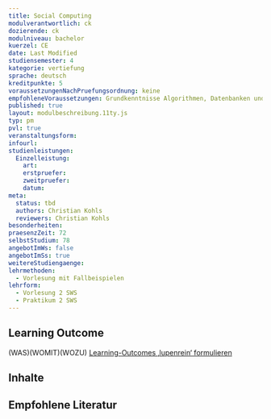 ```yaml
---
title: Social Computing
modulverantwortlich: ck
dozierende: ck
modulniveau: bachelor
kuerzel: CE
date: Last Modified
studiensemester: 4
kategorie: vertiefung
sprache: deutsch
kreditpunkte: 5
voraussetzungenNachPruefungsordnung: keine
empfohleneVoraussetzungen: Grundkenntnisse Algorithmen, Datenbanken und objektorientierte Programmierung
published: true
layout: modulbeschreibung.11ty.js
typ: pm
pvl: true
veranstaltungsform: 
infourl: 
studienleistungen:
  Einzelleistung:
    art: 
    erstpruefer: 
    zweitpruefer:
    datum: 
meta:
  status: tbd    
  authors: Christian Kohls
  reviewers: Christian Kohls
besonderheiten: 
praesenzZeit: 72
selbstStudium: 78
angebotImWs: false
angebotImSs: true
weitereStudiengaenge: 
lehrmethoden:
  - Vorlesung mit Fallbeispielen
lehrform:
  - Vorlesung 2 SWS
  - Praktikum 2 SWS
---
```


## Learning Outcome
(WAS)(WOMIT)(WOZU)
[Learning-Outcomes ‚lupenrein‘ formulieren](https://www.th-koeln.de/mam/downloads/deutsch/hochschule/profil/lehre/steckbrief_learning_outcomes.pdf)

## Inhalte


## Empfohlene Literatur

